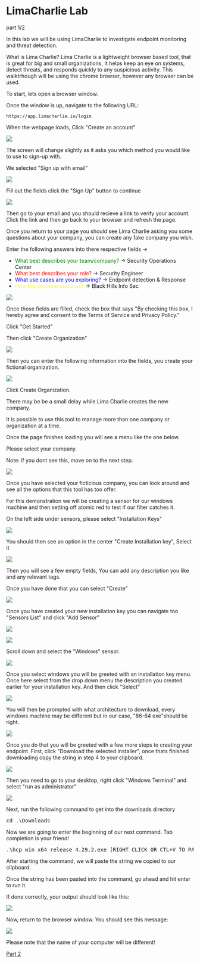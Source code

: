 # LimaCharlie Lab

part 1/2

In this lab we will be using LimaCharlie to investigate endpoint monitoring and threat detection.

What is Lima Charlie? Lima Charlie is a lightweight browser based tool, that is great for big and small organizations, It helps keep an eye on systems, detect threats, and responds quickly to any suspicious activity.
This walktrhough will be using the chrome browser, however any browser can be used.

To start, lets open a browser window. 

Once the window is up, navigate to the following URL:

`https://app.limacharlie.io/login`

When the webpage loads, Click "Create an account"

![](attachments/register_an_account.PNG)

The screen will change slightly as it asks you which method you would like to use to sign-up with. 

We selected "Sign up with email"

![](attachments/LimaCharlie_signupmethod.png)

Fill out the fields click the "Sign Up" button to continue

![](attachments/SIGN_UP_BUTTON.PNG)

Then go to your email and you should recieve a link to verify your account. Click the link and then go back to your browser and refresh the page.

Once you return to your page you should see Lima Charlie asking you some questions about your company, you can create any fake company you wish.

Enter the following answers into there respective fields ->

* <span style="color:green">What best describes your team/company?</span> -> Security Operations Center
* <span style="color:red">What best describes your role?</span> -> Security Engineer
* <span style="color:blue">What use cases are you exploring?</span> -> Endpoint detection & Response
* <span style="color:yellow">How did you hear about us?</span> -> Black Hills Info Sec

![](attachments/company_setup_menu.PNG)

Once those fields are filled, check the box that says "By checking this box, I hereby agree and consent to the Terms of Service and Privacy Policy."

Click "Get Started"

Then click "Create Organization" 

![](attachments/create_an_organization.PNG)

Then you can enter the following information into the fields, you create your fictional organization.

![](attachments/ficticious_company_selection.PNG)

Click Create Organization.

There may be be a small delay while Lima Charlie creates the new company.

It is possible to use this tool to manage more than one company or organization at a time.

Once the page finishes loading you will see a menu like the one below. 

Please select your company. 

Note: if you dont see this, move on to the next step.

![](attachments/selectorganization.png)

Once you have selected your ficticious company, you can look around and see all the options that this tool has too offer.

For this demonstration we will be creating a sensor for our windows machine and then setting off atomic red to test if our filter catches it.

On the left side under sensors, please select "Installation Keys"

![](attachments/one.PNG)

You should then see an option in the center "Create Installation key", Select it

![](attachments/two.PNG)

Then you will see a few empty fields, You can add any description you like and any relevant tags.

Once you have done that you can select "Create"

![](attachments/three.PNG)

Once you have created your new installation key you can navigate too "Sensors List" and click "Add Sensor"

![](attachments/four.PNG)

![](attachments/addsensor.png)

Scroll down and select the "Windows" sensor.

![](attachments/five.PNG)

Once you select windows you will be greeted with an installation key menu. Once here select from the drop down menu the description you created earlier for your installation key. And then click "Select"

![](attachments/six.PNG)

You will then be prompted with what architecture to download, every windows machine may be different but in our case, "86-64 exe"should be right.

![](attachments/seven.PNG)

Once you do that you will be greeted with a few more steps to creating your endpoint. First, click "Download the selected installer", once thats finished downloading copy the string in step 4 to your clipboard.

![](attachments/eight.PNG)

Then you need to go to your desktop, right click "Windows Terminal" and select "run as administrator"

![](attachments/nine.PNG)

Next, run the following command to get into the downloads directory

<pre>cd .\Downloads</pre>

Now we are going to enter the beginning of our next command.
Tab completion is your friend!

<pre>.\hcp_win_x64_release_4.29.2.exe [RIGHT CLICK OR CTL+V TO PASTE]</pre>

After starting the command, we will paste the string we copied to our clipboard. 

Once the string has been pasted into the command, go ahead and hit enter to run it. 

If done correctly, your output should look like this:

![](attachments/correctoutput.png)

Now, return to the browser window. You should see this message:

![](attachments/success.PNG)

Please note that the name of your computer will be different!

<a href="https://github.com/strandjs/IntroLabs/blob/master/IntroClassFiles/Tools/IntroClass/LCmeetsAtomicRed/LCAR.md">Part 2</a>

